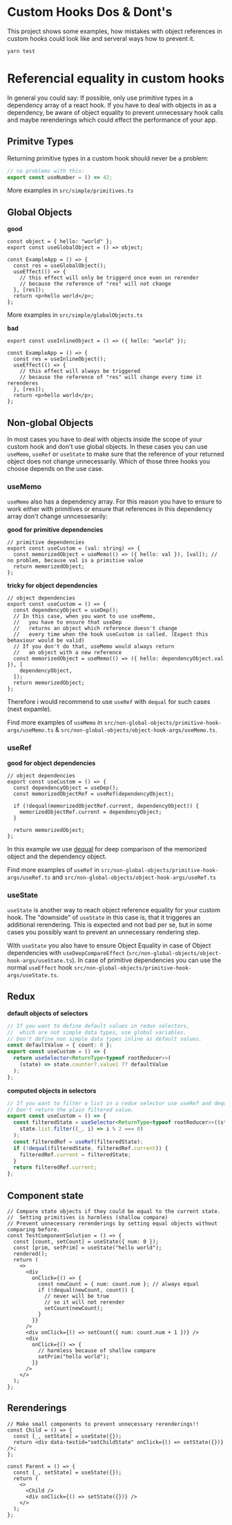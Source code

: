 # Custom Hooks Dos & Dont's

This project shows some examples, how mistakes with object references in custom hooks could look like and serveral ways how to prevent it.

```
yarn test
```

# Referencial equality in custom hooks

In general you could say: If possible, only use primitive types in a dependency array of a react hook. If you have to deal with objects in as a dependency, be aware of object equality to prevent unnecessary hook calls and maybe rerenderings which could effect the performance of your app.

## Primitve Types

Returning primitive types in a custom hook should never be a problem:

```ts
// no problems with this:
export const useNumber = () => 42;
```

More examples in `src/simple/primitives.ts`

## Global Objects

**good**

```tsx
const object = { hello: "world" };
export const useGlobalObject = () => object;

const ExampleApp = () => {
  const res = useGlobalObject();
  useEffect(() => {
    // this effect will only be triggerd once even on rerender
    // because the reference of "res" will not change
  }, [res]);
  return <p>hello world</p>;
};
```

More examples in `src/simple/globalObjects.ts`

**bad**

```tsx
export const useInlineObject = () => ({ hello: "world" });

const ExampleApp = () => {
  const res = useInlineObject();
  useEffect(() => {
    // this effect will always be triggered
    // because the reference of "res" will change every time it rerenderes
  }, [res]);
  return <p>hello world</p>;
};
```

## Non-global Objects

In most cases you have to deal with objects inside the scope of your custom hook and don't use global objects. In these cases you can use `useMemo`, `useRef` or `useState` to make sure that the reference of your returned object does not change unnecessarily. Which of those three hooks you choose depends on the use case.

### useMemo

`useMemo` also has a dependency array. For this reason you have to ensure to work either with primitives or ensure that references in this dependency array don't change unncessesarily:

**good for primitive dependencies**

```tsx
// primitive dependencies
export const useCustom = (val: string) => {
  const memorizedObject = useMemo(() => ({ hello: val }), [val]); // no problem, because val is a primitive value
  return memorizedObject;
};
```

**tricky for object dependencies**

```tsx
// object dependencies
export const useCustom = () => {
  const dependencyObject = useDep();
  // In this case, when you want to use useMemo,
  //   you have to ensure that useDep
  //   returns an object which reference doesn't change
  //   every time when the hook useCustom is called. (Expect this behaviour would be valid)
  // If you don't do that, useMemo would always return
  //   an object with a new reference
  const memorizedObject = useMemo(() => ({ hello: dependencyObject.val }), [
    dependencyObject,
  ]);
  return memorizedObject;
};
```

Therefore i would recommend to use `useRef` with `dequal` for such cases (next expamle).

Find more examples of `useMemo` in `src/non-global-objects/primitive-hook-args/useMemo.ts` & `src/non-global-objects/object-hook-args/useMemo.ts`.

### useRef

**good for object dependencies**

```tsx
// object dependencies
export const useCustom = () => {
  const dependencyObject = useDep();
  const memorizedObjectRef = useRef(dependencyObject);

  if (!dequal(memorizedObjectRef.current, dependencyObject)) {
    memorizedObjectRef.current = dependencyObject;
  }

  return memorizedObject;
};
```

In this example we use [dequal](https://github.com/lukeed/dequal) for deep comparison of the memorized object and the dependency object.

Find more examples of `useRef` in `src/non-global-objects/primitive-hook-args/useRef.ts` and `src/non-global-objects/object-hook-args/useRef.ts`

### useState

`useState` is another way to reach object reference equality for your custom hook. The "downside" of `useState` in this case is, that it triggeres an additional rerendering. This is expected and not bad per se, but in some cases you possibly want to prevent an unnecessary rendering step.

With `useState` you also have to ensure Object Equality in case of Object dependencies with `useDeepCompareEffect` (`src/non-global-objects/object-hook-args/useState.ts`). In case of primitive dependencies you can use the normal `useEffect` hook `src/non-global-objects/primitive-hook-args/useState.ts`.

## Redux

**default objects of selectors**

```ts
// If you want to define default values in redux selectors,
//  which are not simple data types, use global variables.
// Don't define non simple data types inline as default values.
const defaultValue = { count: 0 };
export const useCustom = () => {
  return useSelector<ReturnType<typeof rootReducer>>(
    (state) => state.counter?.value1 ?? defaultValue
  );
};
```

**computed objects in selectors**

```ts
// If you want to filter a list in a redux selector use useRef and dequal (npm package).
// Don't return the plain filtered value.
export const useCustom = () => {
  const filteredState = useSelector<ReturnType<typeof rootReducer>>((state) =>
    state.list.filter((_, i) => i % 2 === 0)
  );
  const filteredRef = useRef(filteredState);
  if (!dequal(filteredState, filteredRef.current)) {
    filteredRef.current = filteredState;
  }
  return filteredRef.current;
};
```

## Component state

```tsx
// Compare state objects if they could be equal to the current state.
//  Setting primitives is harmless (shallow compare)
// Prevent unnecessary rerenderings by setting equal objects without comparing before.
const TestComponentSolution = () => {
  const [count, setCount] = useState({ num: 0 });
  const [prim, setPrim] = useState("hello world");
  rendered();
  return (
    <>
      <div
        onClick={() => {
          const newCount = { num: count.num }; // always equal
          if (!dequal(newCount, count)) {
            // never will be true
            // so it will not rerender
            setCount(newCount);
          }
        }}
      />
      <div onClick={() => setCount({ num: count.num + 1 })} />
      <div
        onClick={() => {
          // harmless because of shallow compare
          setPrim("hello world");
        }}
      />
    </>
  );
};
```

## Rerenderings

```tsx
// Make small components to prevent unnecessary rerenderings!!
const Child = () => {
  const [_, setState] = useState({});
  return <div data-testid="setChildState" onClick={() => setState({})} />;
};

const Parent = () => {
  const [_, setState] = useState({});
  return (
    <>
      <Child />
      <div onClick={() => setState({})} />
    </>
  );
};
```

